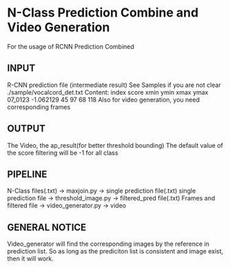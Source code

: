 # N-Class Prediction Combine and Video Generation
For the usage of RCNN Prediction Combined

## INPUT 

R-CNN prediction file (intermediate result)
See Samples if you are not clear ./sample/vocalcord_det.txt
Content: index 	 score     xmin ymin xmax ymax
	 07_0123 -1.062129 45   97   68   118
Also for video generation, you need corresponding frames
## OUTPUT

The Video, the ap_result(for better threshold bounding)
The default value of the score filtering will be -1 for all class

## PIPELINE

N-Class files(.txt) -> maxjoin.py -> single prediction file(.txt)
single prediction file -> threshold_image.py -> filtered_pred file(.txt)
Frames and filtered file -> video_generator.py -> video

## GENERAL NOTICE

Video_generator will find the corresponding images by the reference in prediction list. So as long as the prediciton list is consistent and image exist, then it will work.



